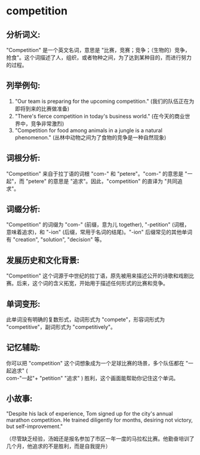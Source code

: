 # competition

## 分析词义:

  

"Competition" 是一个英文名词，意思是 "比赛，竞赛；竞争；（生物的）竞争，抢食"。这个词描述了人，组织，或者物种之间，为了达到某种目的，而进行努力的过程。

  

## 列举例句:

  

1.  "Our team is preparing for the upcoming competition." (我们的队伍正在为即将到来的比赛做准备)
2.  "There's fierce competition in today's business world." (在今天的商业世界中，竞争非常激烈)
3.  "Competition for food among animals in a jungle is a natural phenomenon." (丛林中动物之间为了食物的竞争是一种自然现象)

  

## 词根分析:

  

"Competition" 来自于拉丁语的词根 "com-" 和 "petere"。"com-" 的意思是 "一起"，而 "petere" 的意思是 "追求"。因此，"competition" 的直译为 "共同追求"。

  

## 词缀分析:

  

"Competition" 的词缀为 "com-" (前缀，意为儿 together), "-petition" (词根，意味着追求)，和 "-ion" (后缀，常用于名词的结尾)。"-ion" 后缀常见的其他单词有 "creation", "solution", "decision" 等。

  

## 发展历史和文化背景:

  

"Competition" 这个词源于中世纪的拉丁语，原先被用来描述公开的诗歌和戏剧比赛。后来，这个词的含义拓宽，开始用于描述任何形式的比赛和竞争。

  

## 单词变形:

  

此单词没有明确的复数形式，动词形式为 "compete"，形容词形式为 "competitive"，副词形式为 "competitively"。

  

## 记忆辅助:

  

你可以把 "competition" 这个词想象成为一个足球比赛的场景，多个队伍都在 "一起追求" (  
com-"一起"+ "petition" "追求" ) 胜利，这个画面能帮助你记住这个单词。

  

## 小故事:

  

"Despite his lack of experience, Tom signed up for the city's annual marathon competition. He trained diligently for months, desiring not victory, but self-improvement."

  

（尽管缺乏经验，汤姆还是报名参加了市区一年一度的马拉松比赛。他勤奋培训了几个月，他追求的不是胜利，而是自我提升）
